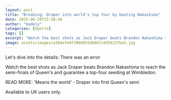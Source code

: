 ```yaml
---
layout: post
title: "Breaking: Draper into world's top four by beating Nakashima"
date: 2025-06-20T15:58:46
author: "badely"
categories: [Sports]
tags: []
excerpt: "Watch the best shots as Jack Draper beats Brandon Nakashima to reach the semi-finals of Queen's and guarantee a top-four seeding at Wimbledon."
image: assets/images/a364efe0f390d932db667cdd5822fba5.jpg
---
```


Let's dive into the details: There was an error

Watch the best shots as Jack Draper beats Brandon Nakashima to reach the semi-finals of Queen's and guarantee a top-four seeding at Wimbledon.

READ MORE: 'Means the world' - Draper into first Queen's semi

Available to UK users only.

